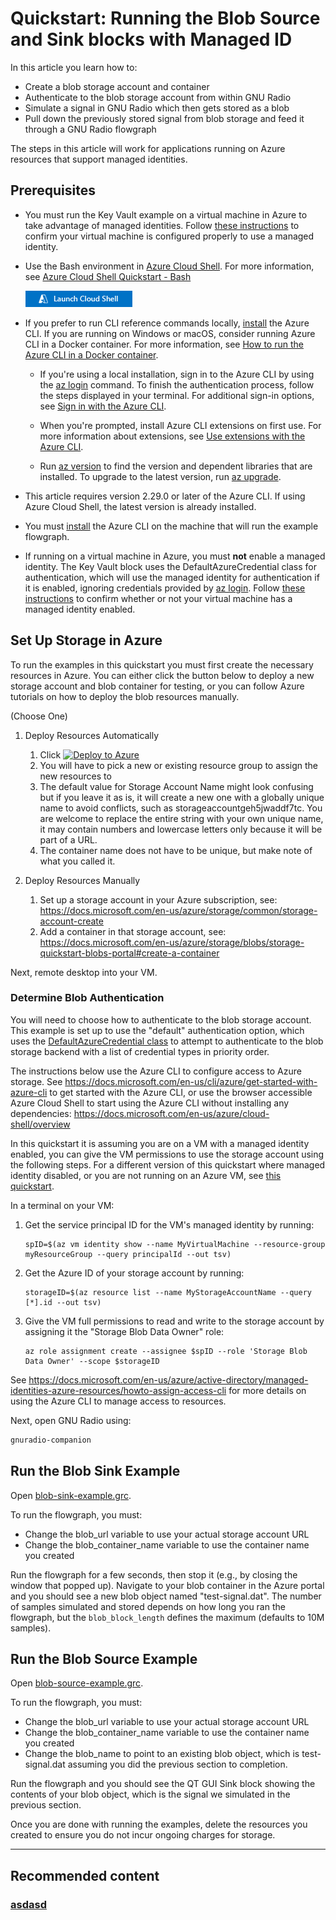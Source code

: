 # Quickstart: Running the Blob Source and Sink blocks with Managed ID

In this article you learn how to:
- Create a blob storage account and container
- Authenticate to the blob storage account from within GNU Radio
- Simulate a signal in GNU Radio which then gets stored as a blob
- Pull down the previously stored signal from blob storage and feed it through a GNU Radio flowgraph

The steps in this article will work for applications running on Azure resources that support managed identities.

## Prerequisites

- You must run the Key Vault example on a virtual machine in Azure to take advantage of managed identities. Follow [these instructions](managed_identity_cli_quickstart.md) to confirm your virtual machine is configured properly to use a managed identity.

- Use the Bash environment in [Azure Cloud Shell](https://docs.microsoft.com/en-us/azure/cloud-shell/quickstart).
For more information, see [Azure Cloud Shell Quickstart - Bash](https://docs.microsoft.com/en-us/azure/cloud-shell/quickstart)

    [![Launch Cloud Shell](hdi-launch-cloud-shell.png "Launch Cloud Shell")](https://shell.azure.com)

- If you prefer to run CLI reference commands locally, [install](https://docs.microsoft.com/en-us/cli/azure/install-azure-cli) the Azure CLI. If you are running on Windows or macOS, consider running Azure CLI in a Docker container. For more information, see [How to run the Azure CLI in a Docker container](https://docs.microsoft.com/en-us/cli/azure/run-azure-cli-docker).

    - If you're using a local installation, sign in to the Azure CLI by using the [az login](https://docs.microsoft.com/en-us/cli/azure/reference-index#az_login) command. To finish the authentication process, follow the steps displayed in your terminal. For additional sign-in options, see [Sign in with the Azure CLI](https://docs.microsoft.com/en-us/cli/azure/authenticate-azure-cli).

    - When you're prompted, install Azure CLI extensions on first use. For more information about extensions, see [Use extensions with the Azure CLI](https://docs.microsoft.com/en-us/cli/azure/azure-cli-extensions-overview).

    - Run [az version](https://docs.microsoft.com/en-us/cli/azure/reference-index?#az_version) to find the version and dependent libraries that are installed. To upgrade to the latest version, run [az upgrade](https://docs.microsoft.com/en-us/cli/azure/reference-index?#az_upgrade).

- This article requires version 2.29.0 or later of the Azure CLI. If using Azure Cloud Shell, the latest version is already installed.
- You must [install](https://docs.microsoft.com/en-us/cli/azure/install-azure-cli) the Azure CLI on the machine that will run the example flowgraph.
- If running on a virtual machine in Azure, you must **not** enable a managed identity. The Key Vault block uses the DefaultAzureCredential class for authentication, which will use the managed identity for authentication if it is enabled, ignoring credentials provided by [az login](https://docs.microsoft.com/en-us/cli/azure/reference-index#az_login). Follow [these instructions](managed_identity_cli_quickstart.md) to confirm whether or not your virtual machine has a managed identity enabled.

## Set Up Storage in Azure

To run the examples in this quickstart you must first create the necessary resources in Azure.  You can either click the button below to deploy a new storage account and blob container for testing, or you can follow Azure tutorials on how to deploy the blob resources manually.

(Choose One)

1. Deploy Resources Automatically

    1. Click [![Deploy to Azure](https://aka.ms/deploytoazurebutton)](https://portal.azure.com/#create/Microsoft.Template/uri/https%3A%2F%2Fraw.githubusercontent.com%2Fmicrosoft%2Fazure-software-radio%2Fdocumentation%2Fcli-updates%2Fgr-azure-software-radio%2Fexamples%2Fblob_example_resources.json)
    2. You will have to pick a new or existing resource group to assign the new resources to
    3. The default value for Storage Account Name might look confusing but if you leave it as is, it will create a new one with a globally unique name to avoid conflicts, such as storageaccountgeh5jwaddf7tc.  You are welcome to replace the entire string with your own unique name, it may contain numbers and lowercase letters only because it will be part of a URL.
    4. The container name does not have to be unique, but make note of what you called it.

2. Deploy Resources Manually

    1. Set up a storage account in your Azure subscription, see: https://docs.microsoft.com/en-us/azure/storage/common/storage-account-create
    2. Add a container in that storage account, see: https://docs.microsoft.com/en-us/azure/storage/blobs/storage-quickstart-blobs-portal#create-a-container

Next, remote desktop into your VM.

### Determine Blob Authentication
You will need to choose how to authenticate to the blob storage account. This example is set up to use the "default" authentication option, which uses the [DefaultAzureCredential class](https://docs.microsoft.com/en-us/dotnet/api/azure.identity.defaultazurecredential) to attempt to authenticate to the blob storage backend with a list of credential types in priority order.

The instructions below use the Azure CLI to configure access to Azure storage. See https://docs.microsoft.com/en-us/cli/azure/get-started-with-azure-cli to get started with the Azure CLI, or use the browser accessible Azure Cloud Shell to start using the Azure CLI without installing any dependencies: https://docs.microsoft.com/en-us/azure/cloud-shell/overview

In this quickstart it is assuming you are on a VM with a managed identity enabled, you can give the VM permissions to use the storage account using the following steps.  For a different version of this quickstart where managed identity disabled, or you are not running on an Azure VM, see [this quickstart](blob_az_login_quickstart.md).

In a terminal on your VM:

1. Get the service principal ID for the VM's managed identity by running:
    ```
    spID=$(az vm identity show --name MyVirtualMachine --resource-group myResourceGroup --query principalId --out tsv)
    ```
2. Get the Azure ID of your storage account by running:
    ```
    storageID=$(az resource list --name MyStorageAccountName --query [*].id --out tsv)
    ```
3. Give the VM full permissions to read and write to the storage account by assigning it the "Storage Blob Data Owner" role:
    ```
    az role assignment create --assignee $spID --role 'Storage Blob Data Owner' --scope $storageID
    ```

See https://docs.microsoft.com/en-us/azure/active-directory/managed-identities-azure-resources/howto-assign-access-cli for more details on using the Azure CLI to manage access to resources.

Next, open GNU Radio using:

```bash
gnuradio-companion
```

## Run the Blob Sink Example

Open [blob-sink-example.grc](../examples/blob-sink-example.grc).

To run the flowgraph, you must:
- Change the blob_url variable to use your actual storage account URL
- Change the blob_container_name variable to use the container name you created

Run the flowgraph for a few seconds, then stop it (e.g., by closing the window that popped up).  Navigate to your blob container in the Azure portal and you should see a new blob object named "test-signal.dat".  The number of samples simulated and stored depends on how long you ran the flowgraph, but the `blob_block_length` defines the maximum (defaults to 10M samples).

## Run the Blob Source Example

Open [blob-source-example.grc](../examples/blob-source-example.grc).

To run the flowgraph, you must:
- Change the blob_url variable to use your actual storage account URL
- Change the blob_container_name variable to use the container name you created
- Change the blob_name to point to an existing blob object, which is test-signal.dat assuming you did the previous section to completion. 

Run the flowgraph and you should see the QT GUI Sink block showing the contents of your blob object, which is the signal we simulated in the previous section.

Once you are done with running the examples, delete the resources you created to ensure you do not incur ongoing charges for storage.

----
## Recommended content

### [asdasd](adsasdsad.com)